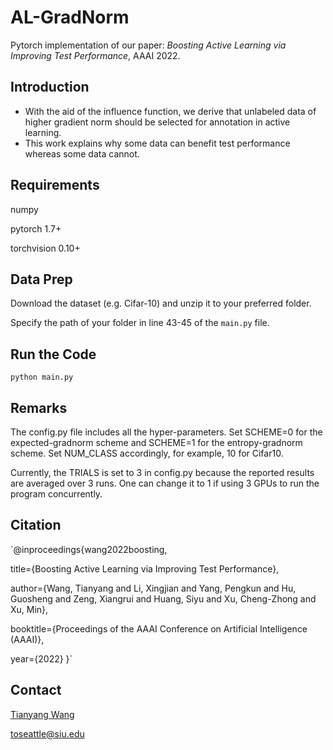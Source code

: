# AL-GradNorm
Pytorch implementation of our paper: *Boosting Active Learning via Improving Test Performance*, AAAI 2022. 

## Introduction
* With the aid of the influence function, we derive that unlabeled data of higher gradient norm should be selected
for annotation in active learning.
* This work explains why some data can benefit test performance whereas some data cannot. 


## Requirements
numpy

pytorch 1.7+

torchvision 0.10+

## Data Prep
Download the dataset (e.g. Cifar-10) and unzip it to your preferred folder. 

Specify the path of your folder in line 43-45 of the `main.py` file. 

## Run the Code 
`python main.py`

## Remarks
The config.py file includes all the hyper-parameters. Set SCHEME=0 for the expected-gradnorm scheme and SCHEME=1 for the entropy-gradnorm scheme. Set NUM_CLASS accordingly, for example, 10 for Cifar10.

Currently, the TRIALS is set to 3 in config.py because the reported results are averaged over 3 runs. One can change it to 1 if using 3 GPUs to run the program concurrently.

## Citation 
`@inproceedings{wang2022boosting,

  title={Boosting Active Learning via Improving Test Performance},
  
  author={Wang, Tianyang and Li, Xingjian and Yang, Pengkun and Hu, Guosheng and Zeng, Xiangrui and Huang, Siyu and Xu, Cheng-Zhong and Xu, Min},
  
  booktitle={Proceedings of the AAAI Conference on Artificial Intelligence (AAAI)},
  
  year={2022}
 }`
 
## Contact
[Tianyang Wang](https://tianyangwang.org/)

toseattle@siu.edu
